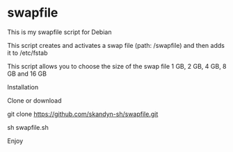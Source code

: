 # swapfile

This is my swapfile script for Debian

This script creates and activates a swap file (path: /swapfile) and then adds it to /etc/fstab

This script allows you to choose the size of the swap file 1 GB, 2 GB, 4 GB, 8 GB and 16 GB

Installation

Clone or download

git clone  https://github.com/skandyn-sh/swapfile.git  

sh swapfile.sh

Enjoy
